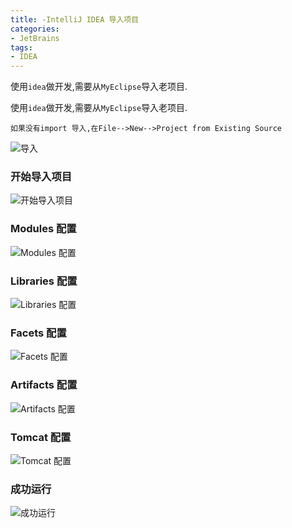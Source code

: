 ```yaml
---
title: -IntelliJ IDEA 导入项目
categories: 
- JetBrains
tags:
- IDEA
---
```

使用`idea`做开发,需要从`MyEclipse`导入老项目.

使用`idea`做开发,需要从`MyEclipse`导入老项目.

```
如果没有import 导入,在File-->New-->Project from Existing Source
```

![导入](/img/java/ide_eclipse_1.png "导入")

### 开始导入项目

![开始导入项目](/img/java/IDEA_MyEclipse_01.gif "开始导入项目")

### Modules 配置

![Modules 配置](/img/java/IDEA_MyEclipse_02.gif "Modules 配置")

### Libraries 配置

![Libraries 配置](/img/java/IDEA_MyEclipse_03.gif "Libraries 配置")

### Facets 配置

![Facets  配置](/img/java/IDEA_MyEclipse_04.gif "Facets  配置")

### Artifacts 配置

![Artifacts 配置](/img/java/IDEA_MyEclipse_05.gif "Artifacts 配置")

### Tomcat 配置

![Tomcat 配置](/img/java/IDEA_MyEclipse_06.gif "Tomcat 配置")

### 成功运行

![成功运行](/img/java/IDEA_MyEclipse_07.png "成功运行")




















